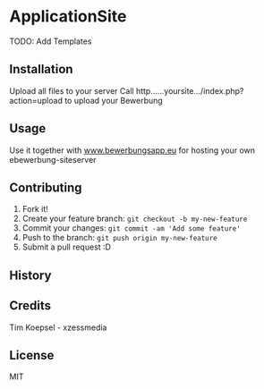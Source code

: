 # ApplicationSite

TODO: Add Templates

## Installation

Upload all files to your server
Call http......yoursite.../index.php?action=upload to upload your Bewerbung

## Usage

Use it together with www.bewerbungsapp.eu for hosting your own ebewerbung-siteserver

## Contributing

1. Fork it!
2. Create your feature branch: `git checkout -b my-new-feature`
3. Commit your changes: `git commit -am 'Add some feature'`
4. Push to the branch: `git push origin my-new-feature`
5. Submit a pull request :D

## History



## Credits

Tim Koepsel - xzessmedia

## License

MIT
